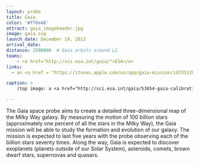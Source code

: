 ```yaml
---
layout: probe
title: Gaia
color: '#ff6e48'
attract: gaia_imageheader.jpg
image: gaia.svg
launch_date: December 19, 2013
arrival_date:
distance: 1500000  # Gaia orbits around L2
teams:
    - <a href="http://sci.esa.int/gaia/">ESA</a>
links:
  - an <a href = "https://itunes.apple.com/us/app/gaia-mission/id735128015?mt=8">iPhone app</a> to receive updates on the mission

caption: >
    (top image: a <a href="http://sci.esa.int/gaia/53654-gaia-calibration-image/">test image</a> taken by Gaia of a star cluster in the Large Magellanic Cloud, ESA/DPAC/Airbus DS)

---
```

The Gaia space probe aims to create a detailed three-dimensional map of the Milky Way galaxy. By measuring the motion of 100 billion stars (approximately one percent of all the stars in the Milky Way), the Gaia mission will be able to study the formation and evolution of our galaxy. The mission is expected to last five years with the probe observing each of the billion stars seventy times. Along the way, Gaia is expected to discover exoplanets (planets outside of our Solar System), asteroids, comets, brown dwarf stars, supernovas and quasars.



